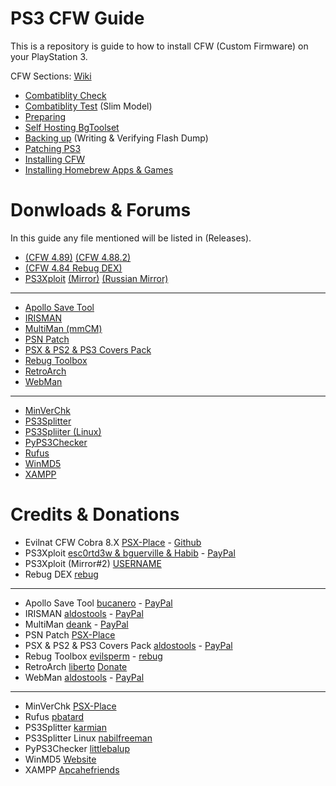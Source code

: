 # PS3 CFW Guide
This is a repository is guide to how to install CFW (Custom Firmware) on your PlayStation 3.

CFW Sections: [Wiki](https://github.com/ZHassanQ/PS3-CFW-Guide/wiki/Home)

- [Combatiblity Check](https://github.com/ZHassanQ/PS3-CFW-Guide/wiki/1.-Compatibility-Check)
- [Combatiblity Test](https://github.com/ZHassanQ/PS3-CFW-Guide/wiki/2.-Compatibility-Test) (Slim Model)
- [Preparing](https://github.com/ZHassanQ/PS3-CFW-Guide/wiki/3.-Preparing)
- [Self Hosting BgToolset](https://github.com/ZHassanQ/PS3-CFW-Guide/wiki/4.-Self-Hosting-BgToolset)
- [Backing up](https://github.com/ZHassanQ/PS3-CFW-Guide/wiki/5.-Backing-Up) (Writing & Verifying Flash Dump)
- [Patching PS3](https://github.com/ZHassanQ/PS3-CFW-Guide/wiki/6.-Patching-PS3)
- [Installing CFW](https://github.com/ZHassanQ/PS3-CFW-Guide/wiki/7.-Installing-CFW)
- [Installing Homebrew Apps & Games](https://github.com/ZHassanQ/PS3-CFW-Guide/wiki/8.-Installing-Homebrew-Apps-&-Games)




# Donwloads & Forums

In this guide any file mentioned will be listed in (Releases).

- [(CFW 4.89)](https://www.psx-place.com/threads/cfw-4-89-evilnat-cobra-8-3-cex.37294/) [(CFW 4.88.2)](https://www.psx-place.com/threads/4-88-2-evilnat-cobra-8-3-custom-firmware-cfw-cex-released.32057/) 
- [(CFW 4.84 Rebug DEX)](https://rebug.me/official-rebug-4-84-2-rex-d-rex-cobra-8-1-toolbox-2-03-02-mar-29th-2019/)
- [PS3Xploit](http://ps3xploit.me/) [(Mirror)](https://furever.me/ps3) [(Russian Mirror)](https://www.pspx.ru/forum/bgtoolset/)

---

- [Apollo Save Tool](https://github.com/bucanero/apollo-ps3)
- [IRISMAN](https://github.com/aldostools/IRISMAN)
- [MultiMan (mmCM)](https://www.psx-place.com/threads/update-multiman-04-85-01-official-update-from-deank-adds-4-83-4-85-cfw-support-ps3hen-support.26435/page-3#post-210206)
- [PSN Patch](http://www.psx-place.com/forum/psnpatch/psnpatch-information-releases-125.html)
- [PSX & PS2 & PS3 Covers Pack](https://github.com/aldostools/Resources/)
- [Rebug Toolbox](https://github.com/evilsperm/Rebug-Toolbox)
- [RetroArch](https://xbins.org/libretro/)
- [WebMan](https://github.com/aldostools/webMAN-MOD)

---

- [MinVerChk](https://www.psx-place.com/resources/minverchk-minimum-version-checker.610/)
- [PS3Splitter](http://karmian.org/projects/ps3splitter)
- [PS3Spliiter (Linux)](https://gist.github.com/nabilfreeman/ecc984a40af8632b360453389e784cac)
- [PyPS3Checker](https://github.com/littlebalup)
- [Rufus](https://rufus.ie/en/)
- [WinMD5](https://www.psx-place.com/threads/hfw-4-89-1-hybrid-firmware-official-release.37319/)
- [XAMPP](https://www.apachefriends.org/)


# Credits & Donations

- Evilnat CFW Cobra 8.X [PSX-Place](https://www.psx-place.com/members/evilnat.76/) - [Github](https://github.com/Evilnat)
- PS3Xploit [esc0rtd3w & bguerville & Habib](https://github.com/PS3Xploit) - [PayPal](https://www.paypal.me/nopsn)
- PS3Xploit (Mirror#2) [USERNAME]()
- Rebug DEX [rebug](https://rebug.me/)

---

- Apollo Save Tool [bucanero](https://github.com/bucanero) - [PayPal](https://www.paypal.me/bucanerodev)
- IRISMAN [aldostools](https://github.com/aldostools) - [PayPal](https://www.paypal.com/donate/?hosted_button_id=HCYZ9AM3JUB78)
- MultiMan [deank](http://multiman.deanbg.com/) - [PayPal](https://www.paypal.com/paypalme/webplugins)
- PSN Patch [PSX-Place](http://www.psx-place.com/forum/psnpatch/psnpatch-information-releases-125.html)
- PSX & PS2 & PS3 Covers Pack [aldostools](https://github.com/aldostools) - [PayPal](https://www.paypal.com/donate/?hosted_button_id=HCYZ9AM3JUB78)
- Rebug Toolbox [evilsperm](https://github.com/evilsperm/) - [rebug](https://rebug.me/)
- RetroArch [liberto](https://www.libretro.com/index.php/home-2/) [Donate](https://www.retroarch.com/index.php?page=donate)
- WebMan [aldostools](https://github.com/aldostools) - [PayPal](https://www.paypal.com/donate/?hosted_button_id=HCYZ9AM3JUB78)

---

- MinVerChk [PSX-Place](https://www.psx-place.com/resources/minverchk-minimum-version-checker.610/)
- Rufus [pbatard](https://github.com/pbatard)
- PS3Splitter [karmian](http://karmian.org)
- PS3Splitter Linux [nabilfreeman](https://gist.github.com/nabilfreeman)
- PyPS3Checker [littlebalup](https://github.com/littlebalup)
- WinMD5 [Website](https://www.winmd5.com/)
- XAMPP [Apcahefriends](https://www.apachefriends.org/)
